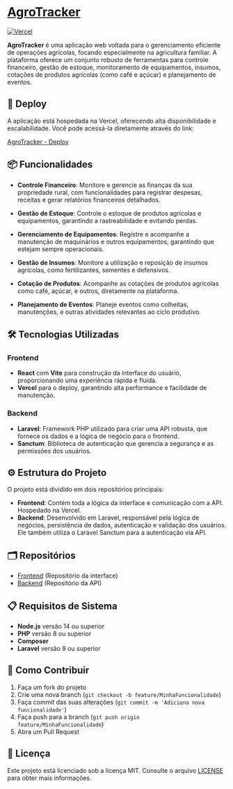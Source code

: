 # [AgroTracker](https://agrotracker.vercel.app/)

[![Vercel](https://img.shields.io/badge/Deployed%20on-Vercel-00C7B7)](https://agrotracker.vercel.app/)

**AgroTracker** é uma aplicação web voltada para o gerenciamento eficiente de operações agrícolas, focando especialmente na agricultura familiar. A plataforma oferece um conjunto robusto de ferramentas para controle financeiro, gestão de estoque, monitoramento de equipamentos, insumos, cotações de produtos agrícolas (como café e açúcar) e planejamento de eventos.

## 🚀 Deploy

A aplicação está hospedada na Vercel, oferecendo alta disponibilidade e escalabilidade. Você pode acessá-la diretamente através do link:

[AgroTracker - Deploy](https://agrotracker.vercel.app/)

## 📦 Funcionalidades

- **Controle Financeiro**: Monitore e gerencie as finanças da sua propriedade rural, com funcionalidades para registrar despesas, receitas e gerar relatórios financeiros detalhados.

- **Gestão de Estoque**: Controle o estoque de produtos agrícolas e equipamentos, garantindo a rastreabilidade e evitando perdas.

- **Gerenciamento de Equipamentos**: Registre e acompanhe a manutenção de maquinários e outros equipamentos, garantindo que estejam sempre operacionais.

- **Gestão de Insumos**: Monitore a utilização e reposição de insumos agrícolas, como fertilizantes, sementes e defensivos.

- **Cotação de Produtos**: Acompanhe as cotações de produtos agrícolas como café, açúcar, e outros, diretamente na plataforma.

- **Planejamento de Eventos**: Planeje eventos como colheitas, manutenções, e outras atividades relevantes ao ciclo produtivo.

## 🛠️ Tecnologias Utilizadas

### Frontend

- **React** com **Vite** para construção da interface do usuário, proporcionando uma experiência rápida e fluida.
- **Vercel** para o deploy, garantindo alta performance e facilidade de manutenção.

### Backend

- **Laravel**: Framework PHP utilizado para criar uma API robusta, que fornece os dados e a lógica de negócio para o frontend.
- **Sanctum**: Biblioteca de autenticação que gerencia a segurança e as permissões dos usuários.

## ⚙️ Estrutura do Projeto

O projeto está dividido em dois repositórios principais:

- **Frontend**: Contém toda a lógica da interface e comunicação com a API. Hospedado na Vercel.
- **Backend**: Desenvolvido em Laravel, responsável pela lógica de negócios, persistência de dados, autenticação e validação dos usuários. Ele também utiliza o Laravel Sanctum para a autenticação via API.

## 🗂 Repositórios

- [Frontend](https://github.com/ThalesTonon/agrotracker) (Repositório da interface)
- [Backend](https://github.com/ThalesTonon/api_agrotracker.git) (Repositório da API)

## 📋 Requisitos de Sistema

- **Node.js** versão 14 ou superior
- **PHP** versão 8 ou superior
- **Composer**
- **Laravel** versão 9 ou superior

## 🚀 Como Contribuir

1. Faça um fork do projeto
2. Crie uma nova branch (`git checkout -b feature/MinhaFuncionalidade`)
3. Faça commit das suas alterações (`git commit -m 'Adiciona nova funcionalidade'`)
4. Faça push para a branch (`git push origin feature/MinhaFuncionalidade`)
5. Abra um Pull Request

## 📄 Licença

Este projeto está licenciado sob a licença MIT. Consulte o arquivo [LICENSE](LICENSE) para obter mais informações.
